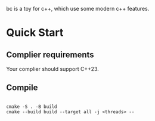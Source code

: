 bc is a toy for c++, which use some modern c++ features.

# Quick Start

## Complier requirements

Your complier should support C++23.

## Compile

```shell

cmake -S . -B build
cmake --build build --target all -j <threads> --

```
